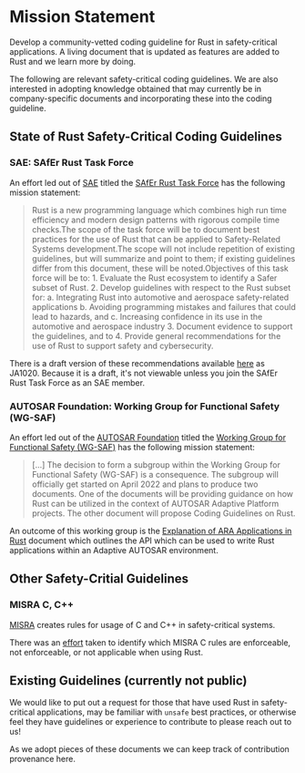 # Mission Statement

Develop a community-vetted coding guideline for Rust in safety-critical applications. A living document that is updated as features are added to Rust and we learn more by doing.

The following are relevant safety-critical coding guidelines. We are also interested in adopting knowledge obtained that may currently be in company-specific documents and incorporating these into the coding guideline.

## State of Rust Safety-Critical Coding Guidelines

### SAE: SAfEr Rust Task Force

An effort led out of [SAE](https://www.sae.org/) titled the [SAfEr Rust Task Force](https://standardsworks.sae.org/standards-committees/safer-rust-task-force) has the following mission statement:

> Rust is a new programming language which combines high run time efficiency and modern design patterns with rigorous compile time checks.The scope of the task force will be to document best practices for the use of Rust that can be applied to Safety-Related Systems development.The scope will not include repetition of existing guidelines, but will summarize and point to them; if existing guidelines differ from this document, these will be noted.Objectives of this task force will be to: 1. Evaluate the Rust ecosystem to identify a Safer subset of Rust. 2. Develop guidelines with respect to the Rust subset for: a. Integrating Rust into automotive and aerospace safety-related applications b. Avoiding programming mistakes and failures that could lead to hazards, and c. Increasing confidence in its use in the automotive and aerospace industry 3. Document evidence to support the guidelines, and to 4. Provide general recommendations for the use of Rust to support safety and cybersecurity.

There is a draft version of these recommendations available [here](https://www.sae.org/standards/content/ja1020/) as JA1020. Because it is a draft, it's not viewable unless you join the SAfEr Rust Task Force as an SAE member.

### AUTOSAR Foundation: Working Group for Functional Safety (WG-SAF)

An effort led out of the [AUTOSAR Foundation](https://www.autosar.org/) titled the [Working Group for Functional Safety (WG-SAF)](https://www.autosar.org/news-events/detail?tx_news_pi1%5Baction%5D=detail&tx_news_pi1%5Bcontroller%5D=News&tx_news_pi1%5Bnews%5D=139&cHash=b332c8babc7aad27723ab939f9723fc6) has the following mission statement:

> [...] The decision to form a subgroup within the Working Group for Functional Safety (WG-SAF) is a consequence. The subgroup will officially get started on April 2022 and plans to produce two documents. One of the documents will be providing guidance on how Rust can be utilized in the context of AUTOSAR Adaptive Platform projects. The other document will propose Coding Guidelines on Rust.

An outcome of this working group is the [Explanation of ARA Applications in Rust](https://www.autosar.org/fileadmin/standards/R23-11/AP/AUTOSAR_AP_EXP_ARARustApplications.pdf) document which outlines the API which can be used to write Rust applications within an Adaptive AUTOSAR environment.

## Other Safety-Critial Guidelines

### MISRA C, C++

[MISRA](https://misra.org.uk/) creates rules for usage of C and C++ in safety-critical systems.

There was an [effort](https://github.com/PolySync/misra-rust/blob/master/MISRA-Rules.md) taken to identify which MISRA C rules are enforceable, not enforceable, or not applicable when using Rust.

## Existing Guidelines (currently not public)

We would like to put out a request for those that have used Rust in safety-critical applications, may be familiar with `unsafe` best practices, or otherwise feel they have guidelines or experience to contribute to please reach out to us!

As we adopt pieces of these documents we can keep track of contribution provenance here.

